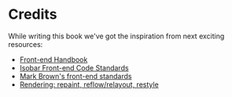 # Credits

While writing this book we've got the inspiration from next exciting resources:
* [Front-end Handbook](https://www.gitbook.com/book/frontendmasters/front-end-handbook/details)
* [Isobar Front-end Code Standards](https://isobar-idev.github.io/code-standards/)
* [Mark Brown's front-end standards](http://yellowshoe.com.au/standards/)
* [Rendering: repaint, reflow/relayout, restyle](http://www.phpied.com/rendering-repaint-reflowrelayout-restyle/)



